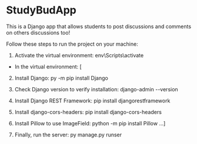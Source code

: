 # StudyBudApp
 This is a Django app that allows students to post discussions and comments on others discussions too!

Follow these steps to run the project on your machine:

1. Activate the virtual environment: env\Scripts\activate

- In the virtual environment:
[
2. Install Django: py -m pip install Django
3. Check Django version to verify installation: django-admin --version
4. Install Django REST Framework: pip install djangorestframework
5. Install django-cors-headers: pip install django-cors-headers
6. Install Pillow to use ImageField: python -m pip install Pillow
...]

7. Finally, run the server: py manage.py runser
